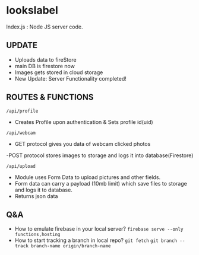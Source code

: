 # lookslabel

Index.js : Node JS server code.

## UPDATE

- Uploads data to fireStore
- main DB is firestore now
- Images gets stored in cloud storage
- New Update: Server Functionality completed!

## ROUTES & FUNCTIONS

`/api/profile`

- Creates Profile upon authentication & Sets profile id(uid)

`/api/webcam`

- GET protocol gives you data of webcam clicked photos

-POST protocol stores images to storage and logs it into database(Firestore)

`/api/upload`

- Module uses Form Data to upload pictures and other fields.
- Form data can carry a payload (10mb limit) which save files to storage and logs it to database.
- Returns json data

## Q&A

- How to emulate firebase in your local server?
  `firebase serve --only functions,hosting`
- How to start tracking a branch in local repo?
  `git fetch`
  `git branch --track branch-name origin/branch-name`
